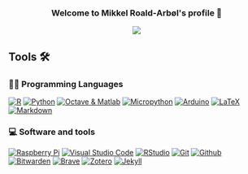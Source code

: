 <h3 align="center">
Welcome to Mikkel Roald-Arbøl's profile 👋
</h3>

<!-- Typing SVG by DenverCoder1 - https://github.com/DenverCoder1/readme-typing-svg -->
<p align="center">
  <a href="https://github.com/DenverCoder1/readme-typing-svg"><img src="https://readme-typing-svg.herokuapp.com/?lines=Neuroscientist+at+Sussex;Open+science,+open+source"></a>
</p>

## Tools 🛠️

### 👨‍💻 Programming Languages

  <a href="#"><img alt="R" src="https://img.shields.io/badge/R-blue?&logo=r"></a>
  <a href="#"><img alt="Python" src="https://img.shields.io/badge/Python-blue?&logo=python&logoColor=white"></a>
  <a href="#"><img alt="Octave & Matlab" src="https://img.shields.io/badge/Octave & Matlab-blue?&logo=octave&logoColor=white"></a>
  <a href="#"><img alt="Micropython" src="https://img.shields.io/badge/Micropython-blue?&logo=micropython"></a>
  <a href="#"><img alt="Arduino" src="https://img.shields.io/badge/Arduino-008080?&logo=arduino&logoColor=white"></a>
  <a href="#"><img alt="LaTeX" src="https://img.shields.io/badge/LaTeX-008080?&logo=LaTeX"></a>
  <a href="#"><img alt="Markdown" src="https://img.shields.io/badge/Markdown-blue?&logo=markdown"></a>


### 💻 Software and tools
  <a href="#"><img alt="Raspberry Pi" src="https://img.shields.io/badge/-Raspberry Pi-red?logo=raspberrypi&logoColor=white"></a>
  <a href="#"><img alt="Visual Studio Code" src="https://img.shields.io/badge/Visual Studio Code-blue?&logo=visualstudiocode"></a>
  <a href="#"><img alt="RStudio" src="https://img.shields.io/badge/RStudio-blue?&logo=rstudio&logoColor=white"></a>
  <a href="#"><img alt="Git" src="https://img.shields.io/badge/-Git-blue?logo=git&logoColor=white"></a>
  <a href="#"><img alt="Github" src="https://img.shields.io/badge/-Github-black?logo=github&logoColor=white"></a>
  <a href="#"><img alt="Bitwarden" src="https://img.shields.io/badge/-Bitwarden-175DDC?logo=bitwarden&logoColor=white"></a>
  <a href="#"><img alt="Brave" src="https://img.shields.io/badge/-Brave-FB542B?logo=brave&logoColor=white"></a>
  <a href="#"><img alt="Zotero" src="https://img.shields.io/badge/-Zotero-red?logo=zotero&logoColor=white"></a>
  <a href="#"><img alt="Jekyll" src="https://img.shields.io/badge/-Jekyll-blue?logo=jekyll&logoColor=white"></a>


<!--

https://shields.io/
https://simpleicons.org/

Raise issue in https://github.com/simple-icons/simple-icons/issues?q=is%3Aissue+is%3Aopen+prusa:
 - Prusa
 - OpenSCAD
 - Center of Open Science

### 🧰 Frameworks and libraries

**roaldarbol/roaldarbol** is a ✨ _special_ ✨ repository because its `README.md` (this file) appears on your GitHub profile.

Here are some ideas to get you started:

- 🔭 I’m currently working on ...
- 🌱 I’m currently learning ...
- 👯 I’m looking to collaborate on ...
- 🤔 I’m looking for help with ...
- 💬 Ask me about ...
- 📫 How to reach me: ...
- 😄 Pronouns: ...
- ⚡ Fun fact: ...
-->

